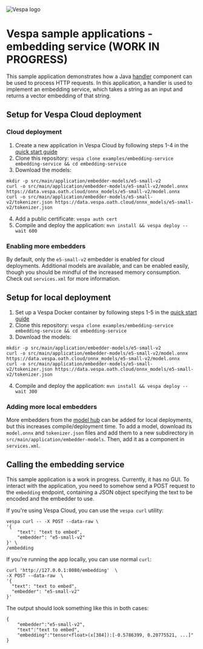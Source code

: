 
<!-- Copyright Yahoo. Licensed under the terms of the Apache 2.0 license. See LICENSE in the project root. -->

![Vespa logo](https://vespa.ai/assets/vespa-logo-color.png)

# Vespa sample applications - embedding service (WORK IN PROGRESS)

This sample application demonstrates how a Java [handler](https://docs.vespa.ai/en/jdisc/developing-request-handlers.html)
component can be used to process HTTP requests.
In this application, a handler is used to implement an embedding service,
which takes a string as an input and returns a vector embedding of that string.

## Setup for Vespa Cloud deployment

### Cloud deployment

1. Create a new application in Vespa Cloud by following steps 1-4 in the [quick start guide](https://cloud.vespa.ai/en/getting-started)
2. Clone this repository: ``vespa clone examples/embedding-service embedding-service && cd embedding-service``
3. Download the models:
```
mkdir -p src/main/application/embedder-models/e5-small-v2
curl -o src/main/application/embedder-models/e5-small-v2/model.onnx https://data.vespa.oath.cloud/onnx_models/e5-small-v2/model.onnx
curl -o src/main/application/embedder-models/e5-small-v2/tokenizer.json https://data.vespa.oath.cloud/onnx_models/e5-small-v2/tokenizer.json
```
4. Add a public certificate: ``vespa auth cert``
5. Compile and deploy the application: ``mvn install && vespa deploy --wait 600``

### Enabling more embedders

By default, only the ``e5-small-v2`` embedder is enabled for cloud deployments.
Additional models are available, and can be enabled easily, though you should be mindful of the increased memory consumption.
Check out ``services.xml`` for more information.

## Setup for local deployment

1. Set up a Vespa Docker container by following steps 1-5 in the [quick start guide](https://docs.vespa.ai/en/vespa-quick-start.html)
2. Clone this repository: ``vespa clone examples/embedding-service embedding-service && cd embedding-service``
3. Download the models:
```
mkdir -p src/main/application/embedder-models/e5-small-v2
curl -o src/main/application/embedder-models/e5-small-v2/model.onnx https://data.vespa.oath.cloud/onnx_models/e5-small-v2/model.onnx
curl -o src/main/application/embedder-models/e5-small-v2/tokenizer.json https://data.vespa.oath.cloud/onnx_models/e5-small-v2/tokenizer.json
```
4. Compile and deploy the application: ``mvn install && vespa deploy --wait 300``

### Adding more local embedders

More embedders from the [model hub](https://cloud.vespa.ai/en/model-hub) can be added
for local deployments, but this increases compile/deployment time.
To add a model, download its ``model.onnx`` and ``tokenizer.json`` files and add them
to a new subdirectory in ``src/main/application/embedder-models``.
Then, add it as a component in ``services.xml``.

## Calling the embedding service

This sample application is a work in progress.
Currently, it has no GUI.
To interact with the application, you need to somehow send a POST request to the ``embedding`` endpoint,
containing a JSON object specifying the text to be encoded and the embedder to use.

If you're using Vespa Cloud, you can use the ``vespa curl`` utility:

    vespa curl -- -X POST --data-raw \
    '{
        "text": "text to embed",
        "embedder": "e5-small-v2"
    }' \
    /embedding

If you're running the app locally, you can use normal ``curl``:

    curl 'http://127.0.0.1:8080/embedding'  \
    -X POST --data-raw  \
    '{ 
      "text": "text to embed", 
      "embedder": "e5-small-v2"  
    }'

The output should look something like this in both cases:

    {
        "embedder":"e5-small-v2",
        "text":"text to embed",
        "embedding":"tensor<float>(x[384]):[-0.5786399, 0.20775521, ...]"
    }



